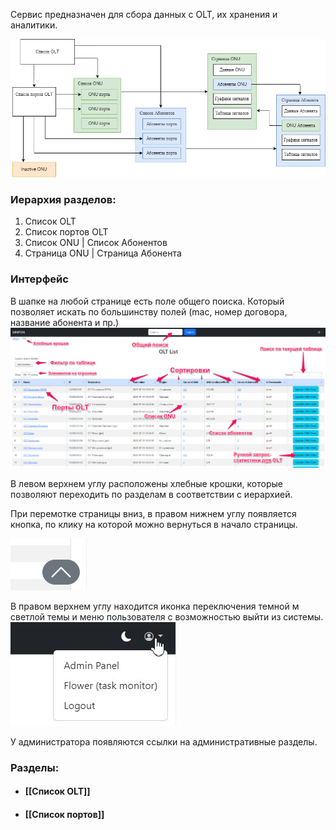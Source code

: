 Сервис предназначен для сбора данных с OLT, их хранения и аналитики.


![MNPON-interface.png](MNPON-interface.png)

### Иерархия разделов:
1. Список OLT
2. Список портов OLT
3. Список ONU | Список Абонентов
4. Страница ONU | Страница Абонента


### Интерфейс
В шапке на любой странице есть поле общего поиска. Который позволяет искать по большинству полей (mac, номер договора, название абонента и пр.)
![](Pasted%20image%2020240306024846.png)

В левом верхнем углу расположены хлебные крошки, которые позволяют переходить по разделам в соответствии с иерархией.

При перемотке страницы вниз, в правом нижнем углу появляется кнопка, по клику на которой можно вернуться в начало страницы.

![](Pasted%20image%2020240306025216.png)

В правом верхнем углу находится иконка переключения темной м светлой темы и меню пользователя с возможностью выйти из системы.
![](Pasted%20image%2020240306025501.png)

У администратора появляются ссылки на административные разделы.


### Разделы:
- #### [[Список OLT]]
- #### [[Список портов]]


